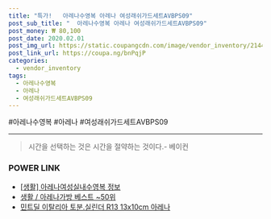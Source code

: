 ```yaml
--- 
title: "특가!   아레나수영복 아레나 여성래쉬가드세트AVBPS09" 
post_sub_title: "  아레나수영복 아레나 여성래쉬가드세트AVBPS09" 
post_money: ₩ 80,100 
post_date: 2020.02.01 
post_img_url: https://static.coupangcdn.com/image/vendor_inventory/2144/750cda66505cf2b2aeeec9124094a7a05d4abc2ecaeb164774fcb2dfae69.jpg 
post_link_url: https://coupa.ng/bnPqjP 
categories: 
  - vendor_inventory 
tags: 
  - 아레나수영복 
  - 아레나 
  - 여성래쉬가드세트AVBPS09 
--- 
```

  #아레나수영복 #아레나 #여성래쉬가드세트AVBPS09 
<hr> 

> 시간을 선택하는 것은 시간을 절약하는 것이다.- 베이컨 


### POWER LINK

* <a href="https://blog.naver.com/sakai111/221765465901" target="_blank"> [생활] 아레나여성실내수영복 정보 </a>
* <a href="https://blog.naver.com/santokki14/221786714569" target="_blank">생활 / 아레나가방 베스트 ~50위</a>
* <a href="https://blog.naver.com/fasyy4321/221791640712" target="_blank">민트딜 이탈리아 토분.실린더 R13 13x10cm 아레나</a>
